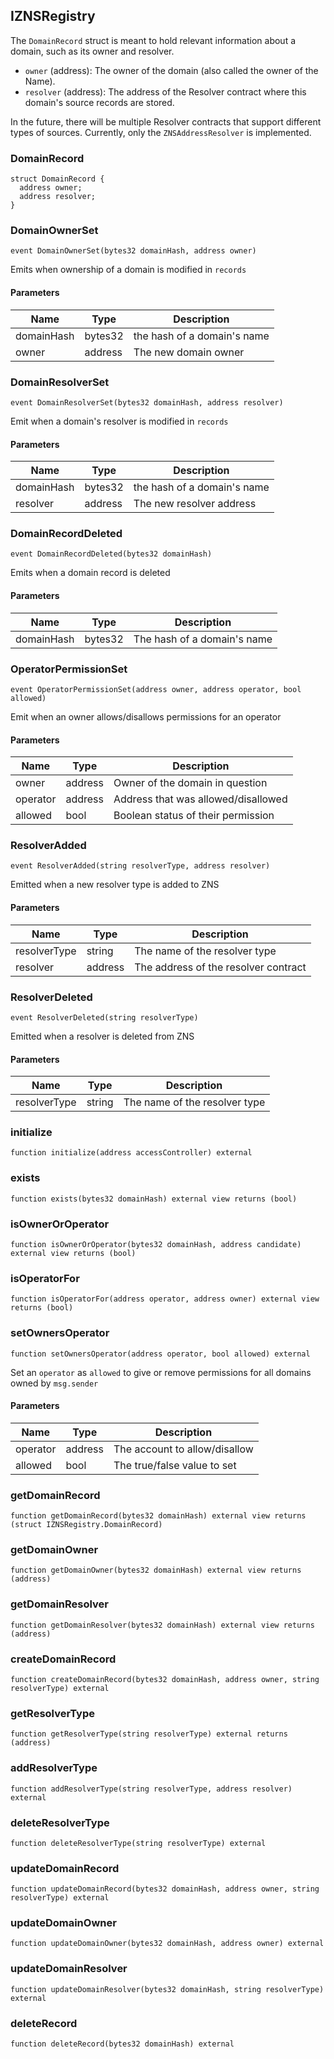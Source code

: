 ## IZNSRegistry

The `DomainRecord` struct is meant to hold relevant information
about a domain, such as its owner and resolver.
- `owner` (address): The owner of the domain (also called the owner of the Name).
- `resolver` (address): The address of the Resolver contract where this domain's source records are stored.

In the future, there will be multiple Resolver contracts that support different types of sources.
Currently, only the `ZNSAddressResolver` is implemented.

### DomainRecord

```solidity
struct DomainRecord {
  address owner;
  address resolver;
}
```

### DomainOwnerSet

```solidity
event DomainOwnerSet(bytes32 domainHash, address owner)
```

Emits when ownership of a domain is modified in ``records``

#### Parameters

| Name | Type | Description |
| ---- | ---- | ----------- |
| domainHash | bytes32 | the hash of a domain's name |
| owner | address | The new domain owner |

### DomainResolverSet

```solidity
event DomainResolverSet(bytes32 domainHash, address resolver)
```

Emit when a domain's resolver is modified in ``records``

#### Parameters

| Name | Type | Description |
| ---- | ---- | ----------- |
| domainHash | bytes32 | the hash of a domain's name |
| resolver | address | The new resolver address |

### DomainRecordDeleted

```solidity
event DomainRecordDeleted(bytes32 domainHash)
```

Emits when a domain record is deleted

#### Parameters

| Name | Type | Description |
| ---- | ---- | ----------- |
| domainHash | bytes32 | The hash of a domain's name |

### OperatorPermissionSet

```solidity
event OperatorPermissionSet(address owner, address operator, bool allowed)
```

Emit when an owner allows/disallows permissions for an operator

#### Parameters

| Name | Type | Description |
| ---- | ---- | ----------- |
| owner | address | Owner of the domain in question |
| operator | address | Address that was allowed/disallowed |
| allowed | bool | Boolean status of their permission |

### ResolverAdded

```solidity
event ResolverAdded(string resolverType, address resolver)
```

Emitted when a new resolver type is added to ZNS

#### Parameters

| Name | Type | Description |
| ---- | ---- | ----------- |
| resolverType | string | The name of the resolver type |
| resolver | address | The address of the resolver contract |

### ResolverDeleted

```solidity
event ResolverDeleted(string resolverType)
```

Emitted when a resolver is deleted from ZNS

#### Parameters

| Name | Type | Description |
| ---- | ---- | ----------- |
| resolverType | string | The name of the resolver type |

### initialize

```solidity
function initialize(address accessController) external
```

### exists

```solidity
function exists(bytes32 domainHash) external view returns (bool)
```

### isOwnerOrOperator

```solidity
function isOwnerOrOperator(bytes32 domainHash, address candidate) external view returns (bool)
```

### isOperatorFor

```solidity
function isOperatorFor(address operator, address owner) external view returns (bool)
```

### setOwnersOperator

```solidity
function setOwnersOperator(address operator, bool allowed) external
```

Set an `operator` as `allowed` to give or remove permissions for all
domains owned by `msg.sender`

#### Parameters

| Name | Type | Description |
| ---- | ---- | ----------- |
| operator | address | The account to allow/disallow |
| allowed | bool | The true/false value to set |

### getDomainRecord

```solidity
function getDomainRecord(bytes32 domainHash) external view returns (struct IZNSRegistry.DomainRecord)
```

### getDomainOwner

```solidity
function getDomainOwner(bytes32 domainHash) external view returns (address)
```

### getDomainResolver

```solidity
function getDomainResolver(bytes32 domainHash) external view returns (address)
```

### createDomainRecord

```solidity
function createDomainRecord(bytes32 domainHash, address owner, string resolverType) external
```

### getResolverType

```solidity
function getResolverType(string resolverType) external returns (address)
```

### addResolverType

```solidity
function addResolverType(string resolverType, address resolver) external
```

### deleteResolverType

```solidity
function deleteResolverType(string resolverType) external
```

### updateDomainRecord

```solidity
function updateDomainRecord(bytes32 domainHash, address owner, string resolverType) external
```

### updateDomainOwner

```solidity
function updateDomainOwner(bytes32 domainHash, address owner) external
```

### updateDomainResolver

```solidity
function updateDomainResolver(bytes32 domainHash, string resolverType) external
```

### deleteRecord

```solidity
function deleteRecord(bytes32 domainHash) external
```

